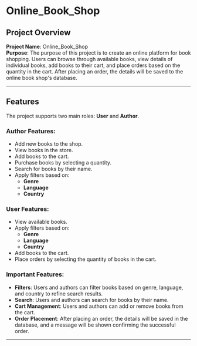 # Online_Book_Shop

## Project Overview

**Project Name**: Online_Book_Shop  
**Purpose**: The purpose of this project is to create an online platform for book shopping. Users can browse through available books, view details of individual books, add books to their cart, and place orders based on the quantity in the cart. After placing an order, the details will be saved to the online book shop's database.  

---

## Features

The project supports two main roles: **User** and **Author**.  

### **Author** Features:
- Add new books to the shop.
- View books in the store.
- Add books to the cart.
- Purchase books by selecting a quantity.
- Search for books by their name.
- Apply filters based on:
  - **Genre**
  - **Language**
  - **Country**

### **User** Features:
- View available books.
- Apply filters based on:
  - **Genre**
  - **Language**
  - **Country**
- Add books to the cart.
- Place orders by selecting the quantity of books in the cart.

### **Important Features**:
- **Filters**: Users and authors can filter books based on genre, language, and country to refine search results.
- **Search**: Users and authors can search for books by their name.
- **Cart Management**: Users and authors can add or remove books from the cart.
- **Order Placement**: After placing an order, the details will be saved in the database, and a message will be shown confirming the successful order.

---
